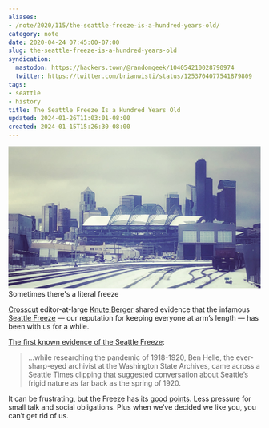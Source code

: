 ```yaml
---
aliases:
- /note/2020/115/the-seattle-freeze-is-a-hundred-years-old/
category: note
date: 2020-04-24 07:45:00-07:00
slug: the-seattle-freeze-is-a-hundred-years-old
syndication:
  mastodon: https://hackers.town/@randomgeek/104054210028790974
  twitter: https://twitter.com/brianwisti/status/1253704077541879809
tags:
- seattle
- history
title: The Seattle Freeze Is a Hundred Years Old
updated: 2024-01-26T11:03:01-08:00
created: 2024-01-15T15:26:30-08:00
---
```


![attachments/img/2020/cover-2020-04-24.jpg](../../../attachments/img/2020/cover-2020-04-24.jpg)
Sometimes there's a literal freeze

[Crosscut](https://crosscut.com/) editor-at-large [Knute Berger](https://crosscut.com/author/knute-berger) shared evidence that the infamous [Seattle Freeze](https://www.seattletimes.com/life/lifestyle/seattle-freeze-forget-making-friends-half-of-washington-residents-dont-even-want-to-talk-to-you/) — our reputation for keeping everyone at arm’s length — has been with us for a while.

[The first known evidence of the Seattle Freeze](https://crosscut.com/2020/04/first-known-evidence-seattle-freeze):

 > 
 > …while researching the pandemic of 1918-1920, Ben Helle, the ever-sharp-eyed archivist at the Washington State Archives, came across a Seattle Times clipping that suggested conversation about Seattle’s frigid nature as far back as the spring of 1920.

It can be frustrating, but the Freeze has its [good points](https://www.thrillist.com/lifestyle/seattle/how-i-learned-to-love-the-seattle-freeze).  Less pressure for small talk and social obligations. Plus when we’ve decided we like you, you can’t get rid of us.

